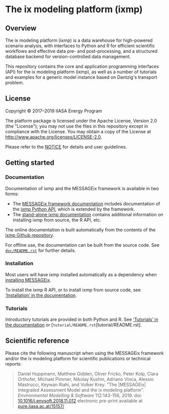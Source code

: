 # The ix modeling platform (ixmp)

## Overview

The ix modeling platform (ixmp) is a data warehouse for high-powered scenario
analysis, with interfaces to Python and R for efficient scientific workflows and
effective data pre- and post-processing, and a structured database backend for
version-controlled data management.

This repository contains the core and application programming interfaces (API)
for the ix modeling platform (ixmp), as well as a number of tutorials and
examples for a generic model instance based on Dantzig's transport problem.


## License

Copyright © 2017–2019 IIASA Energy Program

The platform package is licensed under the Apache License, Version 2.0 (the
"License"); you may not use the files in this repository except in compliance
with the License. You may obtain a copy of the License at
<http://www.apache.org/licenses/LICENSE-2.0>.

Please refer to the [NOTICE](NOTICE.rst) for details and user guidelines.


## Getting started

### Documentation

Documentation of ixmp and the MESSAGEix framework is available in two forms:

- The [MESSAGEix framework documentation](https://message.iiasa.ac.at/)
  includes documentation of the
  [ixmp Python API](http://message.iiasa.ac.at/en/stable/api/ixmp.html), which
  is extended by the framework.
- The [stand-alone ixmp
  documentation](https://message.iiasa.ac.at/projects/ixmp/) contains
  additional information on installing ixmp from source, the R API, etc.

The online documentation is built automatically from the contents of the
[ixmp Github repository](https://github.com/iiasa/ixmp).

For offline use, the documentation can be built from the source code.
See [`doc/README.rst`](doc/README.rst) for further details.


### Installation

Most users will have ixmp installed automatically as a dependency when
[installing MESSAGEix](https://message.iiasa.ac.at/en/stable/getting_started.html).

To install the ixmp R API, or to install ixmp from source code, see
[‘Installation’ in the documentation](https://message.iiasa.ac.at/projects/ixmp/en/stable/install.html).


### Tutorials

Introductory tutorials are provided in both Python and R.
See [‘Tutorials’ in the documentation](https://message.iiasa.ac.at/projects/ixmp/en/stable/tutorials.html) or [`tutorial/README.rst`[tutorial/README.rst].


## Scientific reference

Please cite the following manuscript when using the MESSAGEix framework and/or
the ix modeling platform for scientific publications or technical reports:

> Daniel Huppmann, Matthew Gidden, Oliver Fricko, Peter Kolp, Clara Orthofer,
  Michael Pimmer, Nikolay Kushin, Adriano Vinca, Alessio Mastrucci,
  Keywan Riahi, and Volker Krey.
  "The |MESSAGEix| Integrated Assessment Model and the ix modeling platform".
  *Environmental Modelling & Software* 112:143-156, 2019.
  doi: [10.1016/j.envsoft.2018.11.012](https://doi.org/10.1016/j.envsoft.2018.11.012)
  electronic pre-print available at
  [pure.iiasa.ac.at/15157/](https://pure.iiasa.ac.at/15157/)
